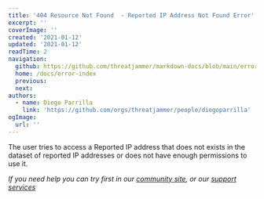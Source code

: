 ```yaml
---
title: '404 Resource Not Found  - Reported IP Address Not Found Error'
excerpt: ''
coverImage: ''
created: '2021-01-12'
updated: '2021-01-12'
readTime: 2
navigation:
  github: https://github.com/threatjammer/markdown-docs/blob/main/error-reported-ip-address-not-found.md
  home: /docs/error-index
  previous: 
  next:
authors:
  - name: Diego Parrilla
    link: 'https://github.com/orgs/threatjammer/people/diegoparrilla'
ogImage:
  url: ''
---
```


The user tries to access a Reported IP address that does not exists in the dataset of reported IP addresses or does not have enough permissions to use it.


*If you need help you can try first in our [community site](/community), or our [support services](/support)*
